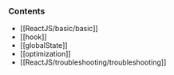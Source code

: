 
### Contents
- [[ReactJS/basic/basic]]
- [[hook]]
- [[globalState]]
- [[optimization]]
- [[ReactJS/troubleshooting/troubleshooting]]

<br>
